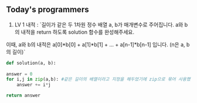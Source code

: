 
## Today's programmers 

1. LV 1 내적 : 
`길이가 같은 두 1차원 정수 배열 a, b가 매개변수로 주어집니다. a와 b의 내적을 return 하도록 solution 함수를 완성해주세요.

이때, a와 b의 내적은 a[0]*b[0] + a[1]*b[1] + ... + a[n-1]*b[n-1] 입니다. (n은 a, b의 길이)`



```python
def solution(a, b): 
        
answer = 0
for i,j in zip(a,b): #같은 길이의 배열이라고 지정을 해두었기에 zip으로 묶어 사용했다. 
    answer += i*j

return answer

```
